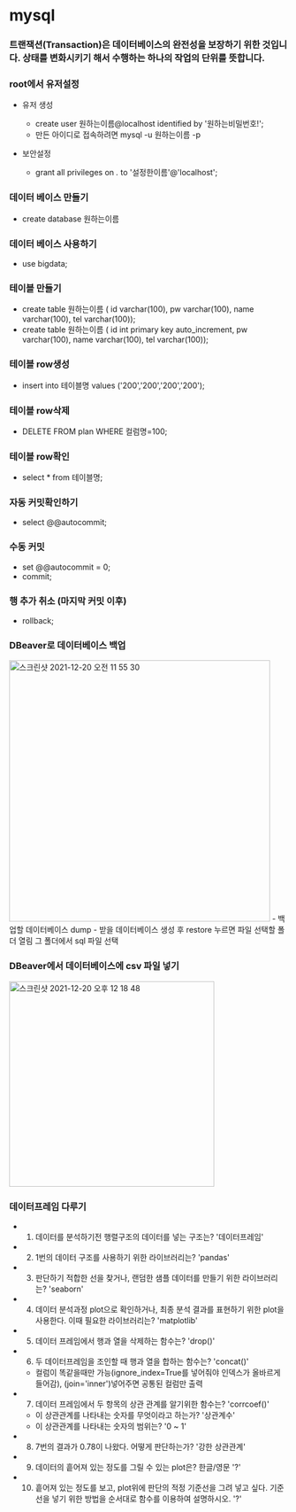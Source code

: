 # mysql

### 트랜잭션(Transaction)은 데이터베이스의 완전성을 보장하기 위한 것입니다. 상태를 변화시키기 해서 수행하는 하나의 작업의 단위를 뜻합니다.

### root에서 유저설정

  - 유저 생성
    - create user 원하는이름@localhost identified by '원하는비밀번호!';
    - 만든 아이디로 접속하려면 mysql -u 원하는이름 -p

  - 보안설정
    - grant all privileges on  *.* to '설정한이름'@'localhost';

### 데이터 베이스 만들기
- create database 원하는이름

### 데이터 베이스 사용하기
- use bigdata;

### 테이블 만들기
- create table 원하는이름 ( id varchar(100), pw varchar(100), name varchar(100), tel varchar(100));
- create table 원하는이름 ( id int primary key auto_increment, pw varchar(100), name varchar(100), tel varchar(100));

### 테이블 row생성
- insert into 테이블명 values ('200','200','200','200');

### 테이블 row삭제
- DELETE FROM plan WHERE 컬럼명=100;

### 테이블 row확인
- select * from 테이블명;

### 자동 커밋확인하기
- select @@autocommit;

### 수동 커밋
- set @@autocommit = 0; 
- commit;

### 행 추가 취소 (마지막 커밋 이후)
- rollback;

### DBeaver로 데이터베이스 백업
<img width="472" alt="스크린샷 2021-12-20 오전 11 55 30" src="https://user-images.githubusercontent.com/89058117/146705325-800b8c13-3ba9-4eb2-981c-ac055996b03d.png">
- 백업할 데이터베이스 dump
- 받을 데이터베이스 생성 후 restore 누르면 파일 선택할 폴더 열림 그 폴더에서 sql 파일 선택

### DBeaver에서 데이터베이스에 csv 파일 넣기
<img width="371" alt="스크린샷 2021-12-20 오후 12 18 48" src="https://user-images.githubusercontent.com/89058117/146706916-2abfea58-9d32-424e-bc7b-149ae5e7c5df.png">


### 데이터프레임 다루기
- 1. 데이터를 분석하기전 행렬구조의 데이터를 넣는 구조는?  '데이터프레임'
- 2. 1번의 데이터 구조를 사용하기 위한 라이브러리는?    'pandas'
- 3. 판단하기 적합한 선을 찾거나, 랜덤한 샘플 데이터를 만들기 위한 라이브러리는?    'seaborn'
- 4. 데이터 분석과정 plot으로 확인하거나, 최종 분석 결과를 표현하기 위한 plot을 사용한다. 이때 필요한 라이브러리는?    'matplotlib'
- 5. 데이터 프레임에서 행과 열을 삭제하는 함수는?    'drop()'
- 6. 두 데이터프레임을 조인할 때 행과 열을 합하는 함수는?   'concat()'
  - 컬럼이 똑같을때만 가능(ignore_index=True를 넣어줘야 인덱스가 올바르게 들어감), (join='inner')넣어주면 공통된 컬럼만 출력
- 7. 데이터 프레임에서 두 항목의 상관 관계를 알기위한 함수는?     'corrcoef()'
  - 이 상관관계를 나타내는 숫자를 무엇이라고 하는가?     '상관계수'
  - 이 상관관계를 나타내는 숫자의 범위는?    '0 ~ 1'
- 8. 7번의 결과가 0.78이 나왔다. 어떻게 판단하는가?    '강한 상관관계'
- 9. 데이터의 흩어져 있는 정도를 그릴 수 있는 plot은? 한글/영문    '?'
- 10. 흩어져 있는 정도를 보고, plot위에 판단의 적정 기준선을 그려 넣고 싶다. 기준선을 넣기 위한 방법을 순서대로 함수를 이용하여 설명하시오.     '?'














